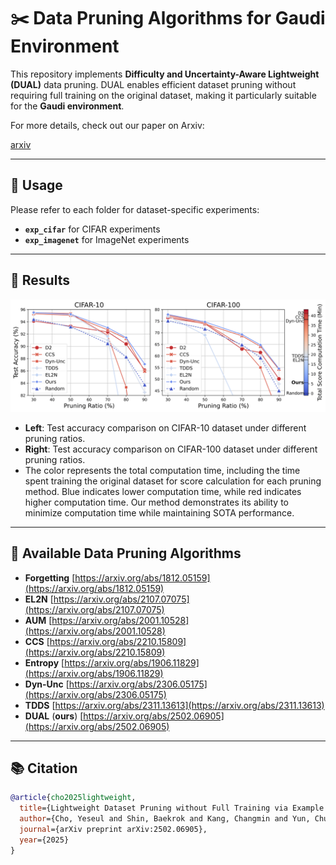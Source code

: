 # ✂️ Data Pruning Algorithms for Gaudi Environment  

This repository implements **Difficulty and Uncertainty-Aware Lightweight (DUAL)** data pruning. DUAL enables efficient dataset pruning without requiring full training on the original dataset, making it particularly suitable for the **Gaudi environment**.  

For more details, check out our paper on Arxiv: 

[arxiv](https://arxiv.org/abs/2502.06905)

---
## 🚀 Usage  

Please refer to each folder for dataset-specific experiments:  
- **`exp_cifar`** for CIFAR experiments  
- **`exp_imagenet`** for ImageNet experiments  

---
## 📄 Results
![DUAL Performance](./main_plot.png)

- **Left**: Test accuracy comparison on CIFAR-10 dataset under different pruning ratios.
- **Right**: Test accuracy comparison on CIFAR-100 dataset under different pruning ratios.
- The color represents the total computation time, including the time spent training the original
dataset for score calculation for each pruning method. Blue indicates lower computation time, while red
indicates higher computation time. Our method demonstrates its ability to minimize computation time while
maintaining SOTA performance.
---

## 📌 Available Data Pruning Algorithms  
- **Forgetting**  [https://arxiv.org/abs/1812.05159](https://arxiv.org/abs/1812.05159)
- **EL2N**  [https://arxiv.org/abs/2107.07075](https://arxiv.org/abs/2107.07075)
- **AUM**  [https://arxiv.org/abs/2001.10528](https://arxiv.org/abs/2001.10528)
- **CCS**  [https://arxiv.org/abs/2210.15809](https://arxiv.org/abs/2210.15809)
- **Entropy**  [https://arxiv.org/abs/1906.11829](https://arxiv.org/abs/1906.11829)
- **Dyn-Unc**  [https://arxiv.org/abs/2306.05175](https://arxiv.org/abs/2306.05175)
- **TDDS**  [https://arxiv.org/abs/2311.13613](https://arxiv.org/abs/2311.13613)
- **DUAL** (**ours**)  [https://arxiv.org/abs/2502.06905](https://arxiv.org/abs/2502.06905)

---
## 📚 Citation
```bibtex
@article{cho2025lightweight,
  title={Lightweight Dataset Pruning without Full Training via Example Difficulty and Prediction Uncertainty},
  author={Cho, Yeseul and Shin, Baekrok and Kang, Changmin and Yun, Chulhee},
  journal={arXiv preprint arXiv:2502.06905},
  year={2025}
}
```

